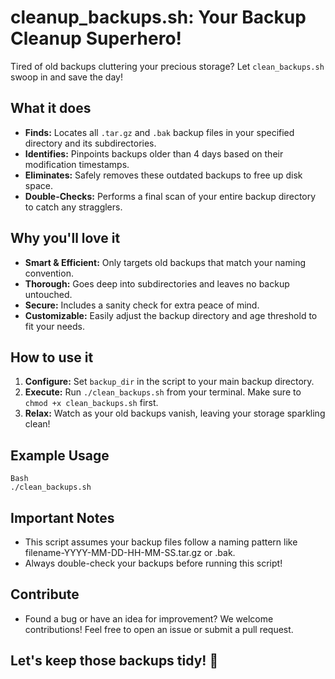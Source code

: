 
# cleanup_backups.sh: Your Backup Cleanup Superhero!

Tired of old backups cluttering your precious storage? Let `clean_backups.sh` swoop in and save the day!

## What it does

- **Finds:** Locates all `.tar.gz` and `.bak` backup files in your specified directory and its subdirectories.
- **Identifies:** Pinpoints backups older than 4 days based on their modification timestamps.
- **Eliminates:** Safely removes these outdated backups to free up disk space.
- **Double-Checks:** Performs a final scan of your entire backup directory to catch any stragglers.

## Why you'll love it

- **Smart & Efficient:** Only targets old backups that match your naming convention.
- **Thorough:** Goes deep into subdirectories and leaves no backup untouched.
- **Secure:** Includes a sanity check for extra peace of mind.
- **Customizable:** Easily adjust the backup directory and age threshold to fit your needs.

## How to use it

1. **Configure:** Set `backup_dir` in the script to your main backup directory.
2. **Execute:** Run `./clean_backups.sh` from your terminal. Make sure to `chmod +x clean_backups.sh` first.
3. **Relax:** Watch as your old backups vanish, leaving your storage sparkling clean!

## Example Usage
```
Bash
./clean_backups.sh
```

## Important Notes
- This script assumes your backup files follow a naming pattern like filename-YYYY-MM-DD-HH-MM-SS.tar.gz or .bak.
- Always double-check your backups before running this script!

## Contribute

- Found a bug or have an idea for improvement? We welcome contributions! Feel free to open an issue or submit a pull request.

## Let's keep those backups tidy! 🚀
